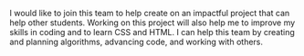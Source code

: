 I would like to join this team to help create on an impactful project that can help other students. Working on this project will also help me to improve my skills in coding and to learn CSS and HTML. I can help this team by creating and planning algorithms, advancing code, and working with others.